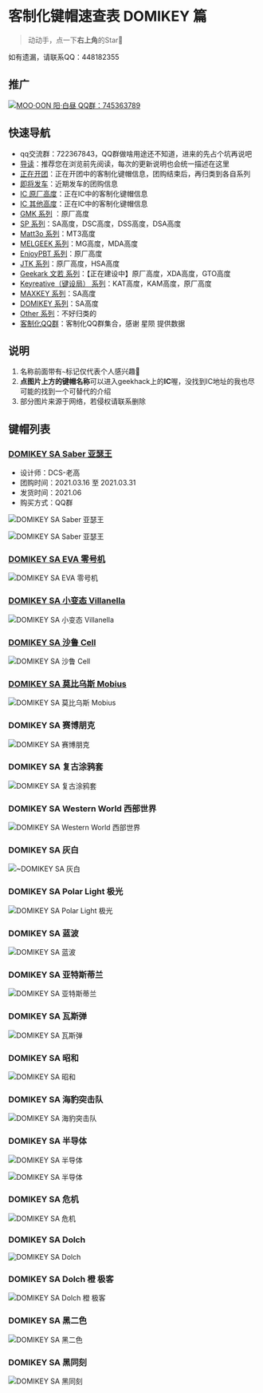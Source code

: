 # 客制化键帽速查表 DOMIKEY 篇

> 动动手，点一下**右上角**的Star🤝

如有遗漏，请联系QQ：448182355

## 推广

[![MOO·OON 阳·白昼 QQ群：745363789](media/444.jpg)
](https://www.zfrontier.com/app/flow/D6mwV5nwK9lp)

## 快速导航

- qq交流群：722367843，QQ群做啥用途还不知道，进来的先占个坑再说吧
- [导读](./README.md)：推荐您在浏览前先阅读，每次的更新说明也会统一描述在这里
- [正在开团](./gb.md)：正在开团中的客制化键帽信息，团购结束后，再归类到各自系列
- [即将发车](./come.md)：近期发车的团购信息
- [IC 原厂高度](./ic.md)：正在IC中的客制化键帽信息
- [IC 其他高度](./ic-other.md)：正在IC中的客制化键帽信息
- [GMK 系列](./gmk.md) ：原厂高度
- [SP 系列](./sp.md)：SA高度，DSC高度，DSS高度，DSA高度
- [Matt3o 系列](./matt3o.md)：MT3高度
- [MELGEEK 系列](./melgeek.md)：MG高度，MDA高度
- [EnjoyPBT 系列](./enjoypbt.md)：原厂高度
- [JTK 系列](./jtk.md)：原厂高度，HSA高度
- [Geekark 文若 系列](./geekark.md)：【正在建设中】原厂高度，XDA高度，GTO高度
- [Keyreative（键设局） 系列](./keyreative.md)：KAT高度，KAM高度，原厂高度
- [MAXKEY 系列](./maxkey.md)：SA高度
- [DOMIKEY 系列](./domikey.md)：SA高度
- [Other 系列](./other.md)：不好归类的
- [客制化QQ群](./qq-group.md)：客制化QQ群集合，感谢 星陨 提供数据

## 说明

1. 名称前面带有`~`标记仅代表个人感兴趣🌝
2. **点图片上方的键帽名称**可以进入geekhack上的**IC**喔，没找到IC地址的我也尽可能的找到一个可替代的介绍
3. 部分图片来源于网络，若侵权请联系删除

## 键帽列表

### [DOMIKEY SA Saber 亚瑟王](https://www.zfrontier.com/app/flow/2PB5GPNXwbYG)

- 设计师：DCS-老高
- 团购时间：2021.03.16 至 2021.03.31
- 发货时间：2021.06
- 购买方式：QQ群

![DOMIKEY SA Saber 亚瑟王](media/DOMIKEY@SA@Saber@亚瑟王_1.jpg)

![DOMIKEY SA Saber 亚瑟王](media/DOMIKEY@SA@Saber@亚瑟王_2.jpg)

### [DOMIKEY SA EVA 零号机](https://www.zfrontier.com/app/flow/40K0Kx8o7j96)

![DOMIKEY SA EVA 零号机](media/16126749459130.jpg)

### [DOMIKEY SA 小变态 Villanella](https://www.zfrontier.com/app/flow/eBVMJE1RJdYl)

![DOMIKEY SA 小变态 Villanella](media/16126757028481.jpg)

### [DOMIKEY SA 沙鲁 Cell](https://www.zfrontier.com/app/flow/2Qm18YBlaZZZ)

![DOMIKEY SA 沙鲁 Cell](media/16126757541230.jpg)

### [DOMIKEY SA 莫比乌斯 Mobius](https://www.zfrontier.com/app/flow/2gkvrkBVvkzy)

![DOMIKEY SA 莫比乌斯 Mobius](media/16126752775202.jpg)

### DOMIKEY SA 赛博朋克

![DOMIKEY SA 赛博朋克](media/16126751847154.jpg)

### DOMIKEY SA 复古涂鸦套

![DOMIKEY SA 复古涂鸦套](media/16126750370706.jpg)

### DOMIKEY SA Western World 西部世界

![DOMIKEY SA Western World 西部世界](media/16126760438859.jpg)

### DOMIKEY SA 灰白

![~DOMIKEY SA 灰白](media/16126753751704.jpg)

### DOMIKEY SA Polar Light 极光

![DOMIKEY SA Polar Light 极光](media/16126760943296.jpg)

### DOMIKEY SA 蓝波

![DOMIKEY SA 蓝波](media/16126700567395.jpg)

### DOMIKEY SA 亚特斯蒂兰

![DOMIKEY SA 亚特斯蒂兰](media/16126700694795.jpg)

### DOMIKEY SA 瓦斯弹

![DOMIKEY SA 瓦斯弹](media/16126760608955.jpg)

### DOMIKEY SA 昭和

![DOMIKEY SA 昭和](media/16126703142513.jpg)

### DOMIKEY SA 海豹突击队

![DOMIKEY SA 海豹突击队](media/16126702679893.jpg)

### DOMIKEY SA 半导体

![DOMIKEY SA 半导体](media/16126772161264.jpg)

![DOMIKEY SA 半导体](media/16126703571904.jpg)

### DOMIKEY SA 危机

![DOMIKEY SA 危机](media/16126746861507.jpg)

### DOMIKEY SA Dolch

![DOMIKEY SA Dolch](media/16126702805779.jpg)

### DOMIKEY SA Dolch 橙 极客

![DOMIKEY SA Dolch 橙 极客](media/16126700438690.jpg)

### DOMIKEY SA 黑二色

![DOMIKEY SA 黑二色](media/16126702920196.jpg)

### DOMIKEY SA 黑同刻

![DOMIKEY SA 黑同刻](media/16126702978897.jpg)
